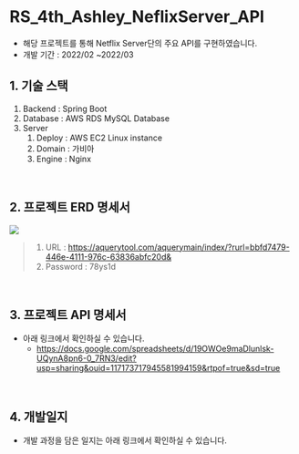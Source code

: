 # RS_4th_Ashley_NeflixServer_API
- 해당 프로젝트를 통해 Netflix Server단의 주요 API를 구현하였습니다.
- 개발 기간 : 2022/02 ~2022/03

## 1. 기술 스택
1) Backend : Spring Boot
2) Database : AWS RDS MySQL Database 
3) Server 
    1) Deploy : AWS EC2 Linux instance
    2) Domain : 가비아 
    3) Engine : Nginx
<br>

## 2. 프로젝트 ERD 명세서
<img src='http://drive.google.com/uc?export=view&id=1V_fHAHFACenuV5mOmJrj2wORf3jCm-u9' /><br>
> 1) URL : https://aquerytool.com/aquerymain/index/?rurl=bbfd7479-446e-4111-976c-63836abfc20d&
> 2) Password : 78ys1d

<br>

## 3. 프로젝트 API 명세서
- 아래 링크에서 확인하실 수 있습니다.
   - https://docs.google.com/spreadsheets/d/19OWOe9maDlunlsk-UQynA8pn6-0_7RN3/edit?usp=sharing&ouid=117173717945581994159&rtpof=true&sd=true


<br>

## 4. 개발일지
- 개발 과정을 담은 일지는 아래 링크에서 확인하실 수 있습니다.
